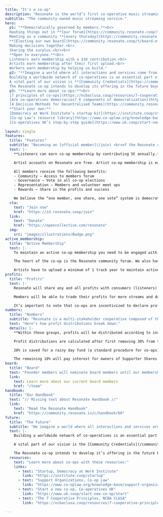 ```yaml
---
title: "It's a co-op"
description: "Resonate is the world’s first co-operative music streaming service — a multi-stakeholder platform co-operative, democratically governed by its members: artists, listeners and workers."
subtitle: "The community-owned music streaming service."
hero:
  p1: "**Democratically governed by members.**<br>
  Hashing things out in **[our forum](https://community.resonate.coop)**.<br>
  Meeting as a community **[every thursday](https://community.resonate.coop/upcoming-events)**.<br>
  **[Electing our own board](https://community.resonate.coop/t/board-of-directors/1777)**.<br>
  Making decisions together.<br>
  Sharing the surplus.<br><br>
  **Open to everyone.**<br>
  Listeners earn membership with a $10 contribution.<br>
  Artists earn membership after their first upload.<br>
  Workers earn membership by helping us build."
  p2: "**Imagine a world where all interactions and services come from democratic organizations.**<br>
  Building a worldwide network of co-operatives is an essential part of rejecting the destructive power of Capitalism and Colonialism within all our societies, working together towards a world built on justice, fairness and equality of the commons.<br>
  A vital part of our vision is **[Community Credentials](https://community.resonate.coop/c/platform/community-credentials/57)**, which will enable cooperatives and creatives to partner, exchange, sell, collaborate, engage and sustain relationships with trust and privacy.<br>
  The Resonate co-op intends to develop its offering in the future beyond music, to incorporate many different collective types of creativity into the the platform in sustainable and positive ways for the community at large."
  p3: "**Learn more about co-ops:**<br>
  [7 principles of co-ops](https://ncbaclusa.coop/resources/7-cooperative-principles)<br>
  [Are co-operatives democracies? 6 components of democratization](https://community.resonate.coop/t/are-co-operatives-democracies-6-components-of-democratization/2314)<br>
  [4 Decision Methods for Decentralised Teams](https://community.resonate.coop/t/4-decision-methods-for-decentralised-teams/3041)<br><br>
  **Start your own:**
  [Democracy at Work Institute’s startup kit](https://institute.coop/startup)<br>
  [Co-op Law’s resource library](https://www.co-oplaw.org/knowledge-base)<br>
  [Co-operatives UK’s step-by-step guide](https://www.uk.coop/start-new-co-op)"
  
layout: single
features:
  title: "Features"
  subtitle: "Becoming an [official member](/join) <br>of the Resonate co-op."
  text: |-
    **Listeners can earn co-op membership by contributing 5€ annually.**

    Artist accounts on Resonate are free. Artist co-op membership is earned when you add music to the catalog, and ratify your membership. (If you have music on Resonate, you are eligible for full free co-op membership – this extends to each individual band member, guest vocalists, session musicians etc.)

    All members receive the following benefits:
    - Community – Access to members forum
    - Governance – Vote in all co-op elections
    - Representation – Members and volunteer meet ups
    - Rewards – Share in the profits and success

    We believe the “one member, one share, one vote” system is democratic, and supports community in a crucial way. Resonate is a co-op because we think that everyone should have the opportunity to own their platform. Everyone involved in the co-op has a say in how platform develops.
  cta: 
    text: "Join now"
    href: "https://id.resonate.coop/join"
  link: 
    text: "Donate"
    href: "https://opencollective.com/resonate"
  img:
    src: "images/illustrations/Badge.png"
active_membership:
  title: "Active Membership"
  text: |-
    To maintain an active co-op membership you need to be engaged with the community.

    The heart of the co-op is the Resonate community forum. We also have an open community meeting [every Wednesday](https://community.resonate.is/upcoming-events).

    Artists have to upload a minimum of 1 track year to maintain active co-op membership.
profits:
  title: "Profits"
  text: |-
    Resonate will share any and all profits with consumers (listeners) and workers (musicians, labels, staff and volunteer contributors).

    Members will be able to trade their profits for more streams and downloads and/or withdraw as cash.

    It’s important to note that co-ops are incentivized to declare profits because they validate the business model.
numbers:
  title: "Numbers"
  subtitle: "Resonate is a multi-stakeholder cooperative composed of three different roles: musicians, fans and the people who build it."
  text: "Here’s how profit distributions break down:"
  details: |-
    **Within these groups, profits will be distributed according to involvement**, and not on status, access or other forms of privilege.

    Profit distributions are calculated after first removing 30% from the total. 

    20% is saved for a rainy day fund (a standard procedure for co-ops). If the emergency funds are never used, they’ll simply feed back into the next year's profit declarations.

    The remaining 10% will pay interest for owners of Supporter Shares.    
board:
  title: "Board"
  text: "Founder members will nominate board members until our membership reaches 30,000. After this, nominations will be open to all our members."
  link: 
    text: Learn more about our current board members
    href: "/team" 
handbook:
  title: "Our Handbook"
  text: "// Missing text about Resonate Handbook //"
  link: 
    text: "Read the Resonate Handbook"
    href: "https://community.resonate.is/c/handbook/60"
future:
  title: "The Future"
  subtitle: "We imagine a world where all interactions and services are provided by democratic organisations and co-ops. Our aim is to build a corner stone of this eco-system."
  text: |-
    Building a worldwide network of co-operatives is an essential part of rejecting the destructive power of Capitalism and Colonialism within all our societies, working together towards a world built on justice, fairness and equality of the commons.

    A vital part of our vision is the [Community Credentials](/community-credentials) project which will enable cooperatives and creatives to partner, exchange, sell, collaborate, engage and sustain relationships with trust and privacy. 

    The Resonate co-op intends to develop it’s offering in the future beyond music, to incorporate many different collective types of creativity into the the platform in sustainable and positive ways for the community at large.
  resources:
    text: "Learn more about co-ops with these resources:"
    links:
      - text: "Startup, Democracy at Work Institute"
        link: "https://institute.coop/startup"
      - text: "Support Organizations, Co-op Law"
        link: "https://www.co-oplaw.org/knowledge-base/support-organizations/"
      - text: "Start a new co-op, Co-operatives UK"
        link: "https://www.uk.coop/start-new-co-op/start"
      - text: "The 7 Cooperative Principles, NCBA CLUSA"
        link: "https://ncbaclusa.coop/resources/7-cooperative-principles/"

---
```

